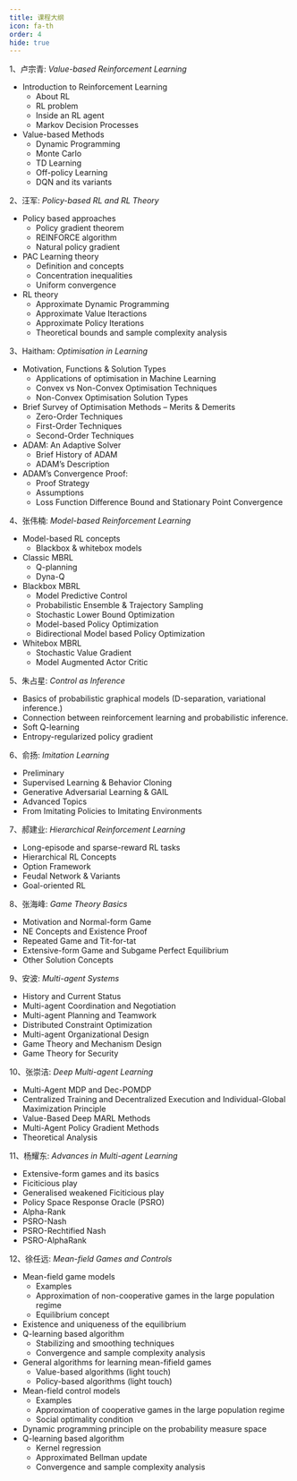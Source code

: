 ```yaml
---
title: 课程大纲
icon: fa-th
order: 4
hide: true
---
```


1、卢宗青: *Value-based Reinforcement Learning*
- Introduction to Reinforcement Learning
    - About RL
    - RL problem
    - Inside an RL agent
    - Markov Decision Processes
- Value-based Methods
    - Dynamic Programming
    - Monte Carlo
    - TD Learning
    - Off-policy Learning
    - DQN and its variants
  
2、汪军: *Policy-based RL and RL Theory*
- Policy based approaches
    - Policy gradient theorem
    - REINFORCE algorithm
    - Natural policy gradient
- PAC Learning theory
    - Definition and concepts
    - Concentration inequalities
    - Uniform convergence
- RL theory
    - Approximate Dynamic Programming
    - Approximate Value Iteractions
    - Approximate Policy Iterations
    - Theoretical bounds and sample complexity analysis
    
3、Haitham: *Optimisation in Learning*
- Motivation, Functions & Solution Types
    - Applications of optimisation in Machine Learning
    - Convex vs Non-Convex Optimisation Techniques
    - Non-Convex Optimisation Solution Types
- Brief Survey of Optimisation Methods – Merits & Demerits
    - Zero-Order Techniques
    - First-Order Techniques
    - Second-Order Techniques
- ADAM: An Adaptive Solver
    - Brief History of ADAM
    - ADAM’s Description
- ADAM’s Convergence Proof:
    - Proof Strategy
    - Assumptions
    - Loss Function Difference Bound and Stationary Point Convergence
    
4、张伟楠: *Model-based Reinforcement Learning*
- Model-based RL concepts
    - Blackbox & whitebox models
- Classic MBRL
    - Q-planning
    - Dyna-Q
- Blackbox MBRL
    - Model Predictive Control
    - Probabilistic Ensemble & Trajectory Sampling
    - Stochastic Lower Bound Optimization
    - Model-based Policy Optimization
    - Bidirectional Model based Policy Optimization
- Whitebox MBRL
    - Stochastic Value Gradient
    - Model Augmented Actor Critic
    
5、朱占星: *Control as Inference* 
- Basics of probabilistic graphical models (D-separation, variational inference.)
- Connection between reinforcement learning and probabilistic inference. 
- Soft Q-learning 
- Entropy-regularized policy gradient

6、俞扬: *Imitation Learning* 
- Preliminary
- Supervised Learning & Behavior Cloning
- Generative Adversarial Learning & GAIL
- Advanced Topics
- From Imitating Policies to Imitating Environments

7、郝建业: *Hierarchical Reinforcement Learning*
- Long-episode and sparse-reward RL tasks
- Hierarchical RL Concepts
- Option Framework
- Feudal Network & Variants
- Goal-oriented RL

8、张海峰: *Game Theory Basics* 
- Motivation and Normal-form Game
- NE Concepts and Existence Proof
- Repeated Game and Tit-for-tat
- Extensive-form Game and Subgame Perfect Equilibrium 
- Other Solution Concepts

9、安波: *Multi-agent Systems* 
- History and Current Status
- Multi-agent Coordination and Negotiation
- Multi-agent Planning and Teamwork
- Distributed Constraint Optimization
- Multi-agent Organizational Design
- Game Theory and Mechanism Design
- Game Theory for Security

10、张崇洁: *Deep Multi-agent Learning*
- Multi-Agent MDP and Dec-POMDP
- Centralized Training and Decentralized Execution and Individual-Global Maximization Principle
- Value-Based Deep MARL Methods
- Multi-Agent Policy Gradient Methods
- Theoretical Analysis 

11、杨耀东: *Advances in Multi-agent Learning*
- Extensive-form games and its basics
- Ficiticious play
- Generalised weakened Ficiticious play
- Policy Space Response Oracle (PSRO)
- Alpha-Rank
- PSRO-Nash
- PSRO-Rechtified Nash
- PSRO-AlphaRank

12、徐任远: *Mean-field Games and Controls*
- Mean-field game models 
    - Examples 
    - Approximation of non-cooperative games in the large population regime 
    - Equilibrium concept 
- Existence and uniqueness of the equilibrium 
- Q-learning based algorithm 
    - Stabilizing and smoothing techniques 
    - Convergence and sample complexity analysis 
- General algorithms for learning mean-fifield games 
    - Value-based algorithms (light touch) 
    - Policy-based algorithms (light touch)
- Mean-field control models  
    - Examples 
    - Approximation of cooperative games in the large population regime 
    - Social optimality condition 
- Dynamic programming principle on the probability measure space 
- Q-learning based algorithm 
    - Kernel regression 
    - Approximated Bellman update 
    - Convergence and sample complexity analysis

